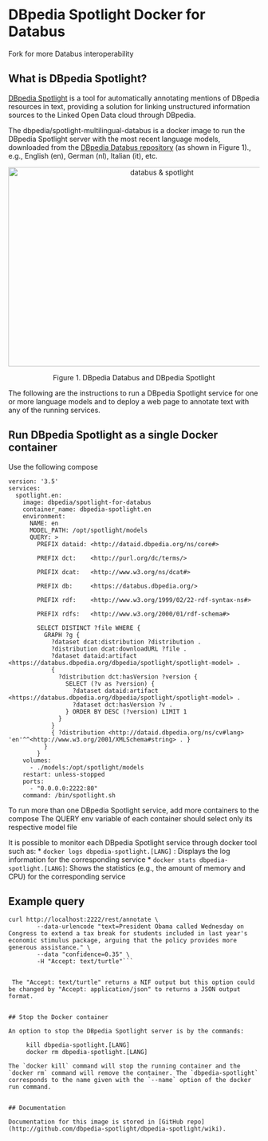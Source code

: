 # DBpedia Spotlight Docker for Databus

Fork for more Databus interoperability


## What is DBpedia Spotlight?

[DBpedia Spotlight](http://wikipedia.org/wiki/DBpedia#DBpedia_Spotlight) is a tool for automatically annotating mentions of DBpedia resources in text, providing a solution for linking unstructured information sources to the Linked Open Data cloud through DBpedia.

The dbpedia/spotlight-multilingual-databus is a docker image to run the DBpedia Spotlight server with the most recent language models, downloaded from the [DBpedia Databus repository](https://databus.dbpedia.org/dbpedia/spotlight/spotlight-model/) (as shown in Figure 1)., e.g., English (en), German (nl), Italian (it), etc. 

<p align="center">
<img src="multilingual-databus/images/spotlight-databus.png" alt="databus & spotlight" width="600" height="400"  />
<p align="center">Figure 1. DBpedia Databus and DBpedia Spotlight</p>
</p>

The following are the instructions to run a DBpedia Spotlight service for one or more language models and to deploy a web page to annotate text with any of the running services.

## Run DBpedia Spotlight as a single Docker container

Use the following compose 

```
version: '3.5'    
services:
  spotlight.en:
    image: dbpedia/spotlight-for-databus
    container_name: dbpedia-spotlight.en
    environment:
      NAME: en
      MODEL_PATH: /opt/spotlight/models
      QUERY: >
        PREFIX dataid: <http://dataid.dbpedia.org/ns/core#>

        PREFIX dct:    <http://purl.org/dc/terms/>

        PREFIX dcat:   <http://www.w3.org/ns/dcat#>

        PREFIX db:     <https://databus.dbpedia.org/>

        PREFIX rdf:    <http://www.w3.org/1999/02/22-rdf-syntax-ns#>

        PREFIX rdfs:   <http://www.w3.org/2000/01/rdf-schema#>

        SELECT DISTINCT ?file WHERE {
          GRAPH ?g {
            ?dataset dcat:distribution ?distribution .
            ?distribution dcat:downloadURL ?file .
            ?dataset dataid:artifact <https://databus.dbpedia.org/dbpedia/spotlight/spotlight-model> .
            {
              ?distribution dct:hasVersion ?version {
                SELECT (?v as ?version) { 
                  ?dataset dataid:artifact <https://databus.dbpedia.org/dbpedia/spotlight/spotlight-model> . 
                  ?dataset dct:hasVersion ?v . 
                } ORDER BY DESC (?version) LIMIT 1 
              }
            }
            { ?distribution <http://dataid.dbpedia.org/ns/cv#lang> 'en'^^<http://www.w3.org/2001/XMLSchema#string> . }
          }
        }
    volumes:
      - ./models:/opt/spotlight/models
    restart: unless-stopped   
    ports:
      - "0.0.0.0:2222:80"  
    command: /bin/spotlight.sh

```


To run more than one DBpedia Spotlight service, add more containers to the compose
The QUERY env variable of each container should select only its respective model file

It is possible to monitor each DBpedia Spotlight service through docker tool such as:
       * `docker logs dbpedia-spotlight.[LANG]` : Displays the log information for the corresponding service
       * `docker stats dbpedia-spotlight.[LANG]`:  Shows the statistics (e.g., the amount of memory and CPU) for the corresponding service


## Example query

```
curl http://localhost:2222/rest/annotate \
        --data-urlencode "text=President Obama called Wednesday on Congress to extend a tax break for students included in last year's economic stimulus package, arguing that the policy provides more generous assistance." \
        --data "confidence=0.35" \
        -H "Accept: text/turtle"```
        

 The "Accept: text/turtle" returns a NIF output but this option could be changed by "Accept: application/json" to returns a JSON output format.


## Stop the Docker container

An option to stop the DBpedia Spotlight server is by the commands:

     kill dbpedia-spotlight.[LANG]
     docker rm dbpedia-spotlight.[LANG]

The `docker kill` command will stop the running container and the `docker rm` command will remove the container. The `dbpedia-spotlight` corresponds to the name given with the `--name` option of the docker run command. 


## Documentation

Documentation for this image is stored in [GitHub repo](http://github.com/dbpedia-spotlight/dbpedia-spotlight/wiki).

